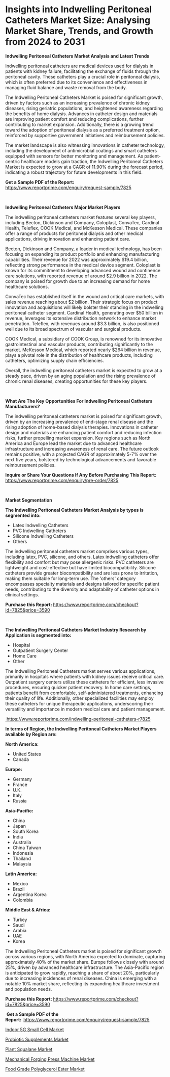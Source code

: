 <p><h1>Insights into Indwelling Peritoneal Catheters Market Size: Analysing Market Share, Trends, and Growth from 2024 to 2031</h1></p><p><strong>Indwelling Peritoneal Catheters Market Analysis and Latest Trends</strong></p>
<p><p>Indwelling peritoneal catheters are medical devices used for dialysis in patients with kidney failure, facilitating the exchange of fluids through the peritoneal cavity. These catheters play a crucial role in peritoneal dialysis, which is often preferred due to its convenience and effectiveness in managing fluid balance and waste removal from the body.</p><p>The Indwelling Peritoneal Catheters Market is poised for significant growth, driven by factors such as an increasing prevalence of chronic kidney diseases, rising geriatric populations, and heightened awareness regarding the benefits of home dialysis. Advances in catheter design and materials are improving patient comfort and reducing complications, further contributing to market expansion. Additionally, there is a growing trend toward the adoption of peritoneal dialysis as a preferred treatment option, reinforced by supportive government initiatives and reimbursement policies.</p><p>The market landscape is also witnessing innovations in catheter technology, including the development of antimicrobial coatings and smart catheters equipped with sensors for better monitoring and management. As patient-centric healthcare models gain traction, the Indwelling Peritoneal Catheters Market is expected to grow at a CAGR of 11.90% during the forecast period, indicating a robust trajectory for future developments in this field.</p></p>
<p><strong>Get a Sample PDF of the Report:&nbsp;</strong> <a href="https://www.reportprime.com/enquiry/request-sample/7825">https://www.reportprime.com/enquiry/request-sample/7825</a></p>
<p>&nbsp;</p>
<p><strong>Indwelling Peritoneal Catheters Major Market Players</strong></p>
<p><p>The indwelling peritoneal catheters market features several key players, including Becton, Dickinson and Company, Coloplast, ConvaTec, Cardinal Health, Teleflex, COOK Medical, and McKesson Medical. These companies offer a range of products for peritoneal dialysis and other medical applications, driving innovation and enhancing patient care.</p><p>Becton, Dickinson and Company, a leader in medical technology, has been focusing on expanding its product portfolio and enhancing manufacturing capabilities. Their revenue for 2022 was approximately $19.4 billion, reflecting strong performance in the medical device segment. Coloplast is known for its commitment to developing advanced wound and continence care solutions, with reported revenue of around $2.9 billion in 2022. The company is poised for growth due to an increasing demand for home healthcare solutions.</p><p>ConvaTec has established itself in the wound and critical care markets, with sales revenue reaching about $2 billion. Their strategic focus on product innovation and acquisitions will likely bolster their standing in the indwelling peritoneal catheter segment. Cardinal Health, generating over $50 billion in revenue, leverages its extensive distribution network to enhance market penetration. Teleflex, with revenues around $3.3 billion, is also positioned well due to its broad spectrum of vascular and surgical products.</p><p>COOK Medical, a subsidiary of COOK Group, is renowned for its innovative gastrointestinal and vascular products, contributing significantly to the market. McKesson Medical, which reported nearly $264 billion in revenue, plays a pivotal role in the distribution of healthcare products, including catheters, optimizing supply chain efficiencies.</p><p>Overall, the indwelling peritoneal catheters market is expected to grow at a steady pace, driven by an aging population and the rising prevalence of chronic renal diseases, creating opportunities for these key players.</p></p>
<p>&nbsp;</p>
<p><strong>What Are The Key Opportunities For Indwelling Peritoneal Catheters Manufacturers?</strong></p>
<p><p>The indwelling peritoneal catheters market is poised for significant growth, driven by an increasing prevalence of end-stage renal disease and the rising adoption of home-based dialysis therapies. Innovations in catheter design and materials are enhancing patient comfort and reducing infection risks, further propelling market expansion. Key regions such as North America and Europe lead the market due to advanced healthcare infrastructure and increasing awareness of renal care. The future outlook remains positive, with a projected CAGR of approximately 5-7% over the next five years, bolstered by technological advancements and favorable reimbursement policies.</p></p>
<p><strong>Inquire or Share Your Questions If Any Before Purchasing This Report:</strong> <a href="https://www.reportprime.com/enquiry/pre-order/7825">https://www.reportprime.com/enquiry/pre-order/7825</a></p>
<p>&nbsp;</p>
<p><strong>Market Segmentation</strong></p>
<p><strong>The Indwelling Peritoneal Catheters Market Analysis by types is segmented into:</strong></p>
<p><ul><li>Latex Indwelling Catheters</li><li>PVC Indwelling Catheters</li><li>Silicone Indwelling Catheters</li><li>Others</li></ul></p>
<p><p>The indwelling peritoneal catheters market comprises various types, including latex, PVC, silicone, and others. Latex indwelling catheters offer flexibility and comfort but may pose allergenic risks. PVC catheters are lightweight and cost-effective but have limited biocompatibility. Silicone catheters provide greater biocompatibility and are less prone to irritation, making them suitable for long-term use. The 'others' category encompasses specialty materials and designs tailored for specific patient needs, contributing to the diversity and adaptability of catheter options in clinical settings.</p></p>
<p><strong>Purchase this Report:&nbsp;</strong><a href="https://www.reportprime.com/checkout?id=7825&price=3590">https://www.reportprime.com/checkout?id=7825&price=3590</a></p>
<p>&nbsp;</p>
<p><strong>The Indwelling Peritoneal Catheters Market Industry Research by Application is segmented into:</strong></p>
<p><ul><li>Hospital</li><li>Outpatient Surgery Center</li><li>Home Care</li><li>Other</li></ul></p>
<p><p>The Indwelling Peritoneal Catheters market serves various applications, primarily in hospitals where patients with kidney issues receive critical care. Outpatient surgery centers utilize these catheters for efficient, less invasive procedures, ensuring quicker patient recovery. In home care settings, patients benefit from comfortable, self-administered treatments, enhancing their quality of life. Additionally, other specialized facilities may employ these catheters for unique therapeutic applications, underscoring their versatility and importance in modern medical care and patient management.</p></p>
<p><a href="https://www.reportprime.com/indwelling-peritoneal-catheters-r7825">&nbsp;https://www.reportprime.com/indwelling-peritoneal-catheters-r7825</a></p>
<p><strong>In terms of Region, the Indwelling Peritoneal Catheters Market Players available by Region are:</strong></p>
<p>
    <p> <strong> North America: </strong>
        <ul>
            <li>United States</li>
            <li>Canada</li>
        </ul>
        </p> 
    <p> <strong> Europe: </strong>
        <ul>
            <li>Germany</li>
            <li>France</li>
            <li>U.K.</li>
            <li>Italy</li>
            <li>Russia</li>
        </ul>
        </p> 
    <p> <strong> Asia-Pacific: </strong>
        <ul>
            <li>China</li>
            <li>Japan</li>
            <li>South Korea</li>
            <li>India</li>
            <li>Australia</li>
            <li>China Taiwan</li>
            <li>Indonesia</li>
            <li>Thailand</li>
            <li>Malaysia</li>
        </ul>
        </p> 
    <p> <strong> Latin America: </strong>
        <ul>
            <li>Mexico</li>
            <li>Brazil</li>
            <li>Argentina Korea</li>
            <li>Colombia</li>
        </ul>
        </p> 
    <p> <strong> Middle East & Africa: </strong>
        <ul>
            <li>Turkey</li>
            <li>Saudi</li>
            <li>Arabia</li>
            <li>UAE</li>
            <li>Korea</li>
        </ul>
    </p>
    </p>
<p><p>The Indwelling Peritoneal Catheters market is poised for significant growth across various regions, with North America expected to dominate, capturing approximately 40% of the market share. Europe follows closely with around 25%, driven by advanced healthcare infrastructure. The Asia-Pacific region is anticipated to grow rapidly, reaching a share of about 20%, particularly due to increasing incidences of renal diseases. China is emerging with a notable 10% market share, reflecting its expanding healthcare investment and population needs.</p></p>
<p><strong>Purchase this Report: </strong><a href="https://www.reportprime.com/checkout?id=7825&price=3590">https://www.reportprime.com/checkout?id=7825&price=3590</a></p>
<p>&nbsp;<strong>Get a Sample PDF of the Report:&nbsp;&nbsp;</strong><a href="https://www.reportprime.com/enquiry/request-sample/7825">https://www.reportprime.com/enquiry/request-sample/7825</a></p>
<p><strong></strong></p>
<p><p><a href="https://medium.com/@jarredmertz90/indoor-5g-small-cell-market-emerging-trends-and-future-prospects-for-period-from-2024-to-2031-1368169f2e1c">Indoor 5G Small Cell Market</a></p><p><a href="https://www.linkedin.com/pulse/probiotic-supplements-market-research-report-forecast-growth-kbble?trackingId=zHXjasPpQka9RwWfrPmlxA%3D%3D">Probiotic Supplements Market</a></p><p><a href="https://www.linkedin.com/pulse/plant-squalane-market-share-size-trends-industry-analysis-report-vwxue?trackingId=zNpRen0VRAicKoGugfNpLw%3D%3D">Plant Squalane Market</a></p><p><a href="https://medium.com/@laishakutch/charting-the-future-comprehensive-analysis-of-the-global-mechanical-forging-press-machine-market-d52b8fbc0642">Mechanical Forging Press Machine Market</a></p><p><a href="https://issuu.com/reportprime-2/docs/food-grade-polyglycerol-ester-marke_f4786b140df49a">Food Grade Polyglycerol Ester Market</a></p></p>